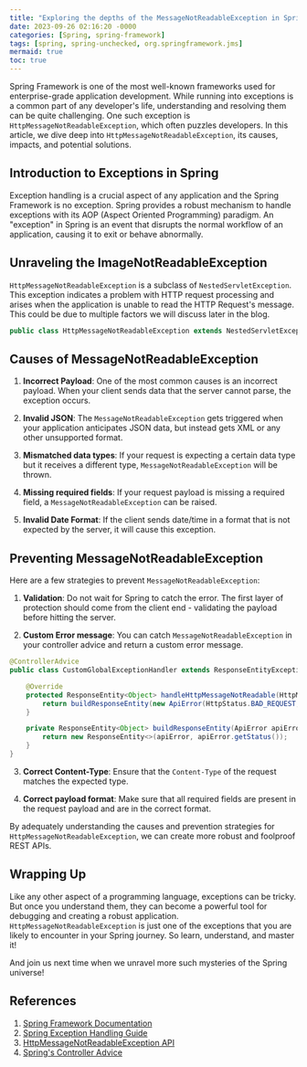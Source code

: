 ```yaml
---
title: "Exploring the depths of the MessageNotReadableException in Spring"
date: 2023-09-26 02:16:20 -0000
categories: [Spring, spring-framework]
tags: [spring, spring-unchecked, org.springframework.jms]
mermaid: true
toc: true
---
```


Spring Framework is one of the most well-known frameworks used for enterprise-grade application development. While running into exceptions is a common part of any developer's life, understanding and resolving them can be quite challenging. One such exception is `HttpMessageNotReadableException`, which often puzzles developers. In this article, we dive deep into `HttpMessageNotReadableException`, its causes, impacts, and potential solutions.

## Introduction to Exceptions in Spring

Exception handling is a crucial aspect of any application and the Spring Framework is no exception. Spring provides a robust mechanism to handle exceptions with its AOP (Aspect Oriented Programming) paradigm. An "exception" in Spring is an event that disrupts the normal workflow of an application, causing it to exit or behave abnormally.

## Unraveling the ImageNotReadableException

`HttpMessageNotReadableException` is a subclass of `NestedServletException`. This exception indicates a problem with HTTP request processing and arises when the application is unable to read the HTTP Request's message. This could be due to multiple factors we will discuss later in the blog.

```java
public class HttpMessageNotReadableException extends NestedServletException 
```

## Causes of MessageNotReadableException

1. **Incorrect Payload**: One of the most common causes is an incorrect payload. When your client sends data that the server cannot parse, the exception occurs.

2. **Invalid JSON**: The `MessageNotReadableException` gets triggered when your application anticipates JSON data, but instead gets XML or any other unsupported format.

3. **Mismatched data types**: If your request is expecting a certain data type but it receives a different type, `MessageNotReadableException` will be thrown.

4. **Missing required fields**: If your request payload is missing a required field, a `MessageNotReadableException` can be raised.

5. **Invalid Date Format**: If the client sends date/time in a format that is not expected by the server, it will cause this exception.

## Preventing MessageNotReadableException

Here are a few strategies to prevent `MessageNotReadableException`:

1. **Validation**: Do not wait for Spring to catch the error. The first layer of protection should come from the client end - validating the payload before hitting the server.

2. **Custom Error message**: You can catch `MessageNotReadableException` in your controller advice and return a custom error message.

```java
@ControllerAdvice
public class CustomGlobalExceptionHandler extends ResponseEntityExceptionHandler {

    @Override
    protected ResponseEntity<Object> handleHttpMessageNotReadable(HttpMessageNotReadableException ex, HttpHeaders headers, HttpStatus status, WebRequest request) {
        return buildResponseEntity(new ApiError(HttpStatus.BAD_REQUEST, "Malformed JSON request", ex));
    }

    private ResponseEntity<Object> buildResponseEntity(ApiError apiError) {
        return new ResponseEntity<>(apiError, apiError.getStatus());
    }
}
```

3. **Correct Content-Type**: Ensure that the `Content-Type` of the request matches the expected type.

4. **Correct payload format**: Make sure that all required fields are present in the request payload and are in the correct format.

By adequately understanding the causes and prevention strategies for `HttpMessageNotReadableException`, we can create more robust and foolproof REST APIs.

## Wrapping Up

Like any other aspect of a programming language, exceptions can be tricky. But once you understand them, they can become a powerful tool for debugging and creating a robust application. `HttpMessageNotReadableException` is just one of the exceptions that you are likely to encounter in your Spring journey. So learn, understand, and master it!

And join us next time when we unravel more such mysteries of the Spring universe!

## References

1. [Spring Framework Documentation](https://docs.spring.io/spring-framework/docs/current/reference/html/core.html#beans)
2. [Spring Exception Handling Guide](https://spring.io/blog/2013/11/01/exception-handling-in-spring-mvc)
3. [HttpMessageNotReadableException API](https://docs.spring.io/spring-framework/docs/current/javadoc-api/org/springframework/http/converter/HttpMessageNotReadableException.html)
4. [Spring's Controller Advice](https://www.baeldung.com/exception-handling-for-rest-with-spring#controlleradvice)
